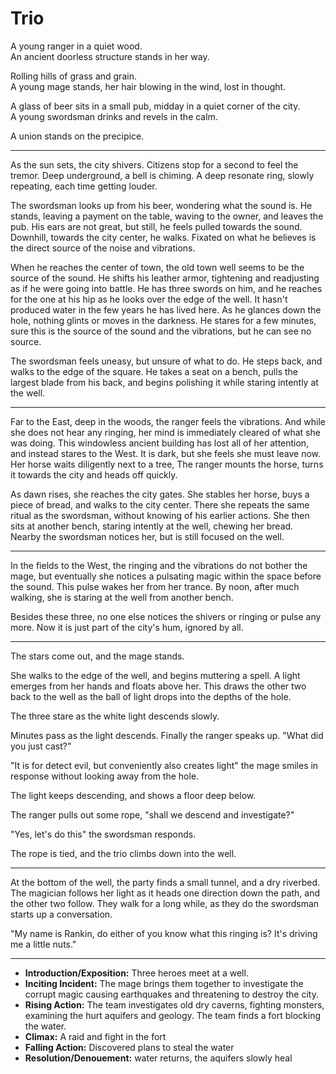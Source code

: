# Trio

A young ranger in a quiet wood.  
An ancient doorless structure stands in her way.

Rolling hills of grass and grain.  
A young mage stands, her hair blowing in the wind, lost in thought.

A glass of beer sits in a small pub, midday in a quiet corner of the city.  
A young swordsman drinks and revels in the calm.

A union stands on the precipice.

---

As the sun sets, the city shivers. Citizens stop for a second to feel the tremor. Deep underground, a bell is chiming. A deep resonate ring, slowly repeating, each time getting louder.

The swordsman looks up from his beer, wondering what the sound is. He stands, leaving a payment on the table, waving to the owner, and leaves the pub. His ears are not great, but still, he feels pulled towards the sound. Downhill, towards the city center, he walks. Fixated on what he believes is the direct source of the noise and vibrations.

When he reaches the center of town, the old town well seems to be the source of the sound. He shifts his leather armor, tightening and readjusting as if he were going into battle. He has three swords on him, and he reaches for the one at his hip as he looks over the edge of the well. It hasn't produced water in the few years he has lived here. As he glances down the hole, nothing glints or moves in the darkness. He stares for a few minutes, sure this is the source of the sound and the vibrations, but he can see no source.

The swordsman feels uneasy, but unsure of what to do. He steps back, and walks to the edge of the square. He takes a seat on a bench, pulls the largest blade from his back, and begins polishing it while staring intently at the well.

---

Far to the East, deep in the woods, the ranger feels the vibrations. And while she does not hear any ringing, her mind is immediately cleared of what she was doing. This windowless ancient building has lost all of her attention, and instead stares to the West. It is dark, but she feels she must leave now. Her horse waits diligently next to a tree, The ranger mounts the horse, turns it towards the city and heads off quickly.

As dawn rises, she reaches the city gates. She stables her horse, buys a piece of bread, and walks to the city center. There she repeats the same ritual as the swordsman, without knowing of his earlier actions. She then sits at another bench, staring intently at the well, chewing her bread. Nearby the swordsman notices her, but is still focused on the well.

---

In the fields to the West, the ringing and the vibrations do not bother the mage, but eventually she notices a pulsating magic within the space before the sound. This pulse wakes her from her trance. By noon, after much walking, she is staring at the well from another bench.

Besides these three, no one else notices the shivers or ringing or pulse any more. Now it is just part of the city's hum, ignored by all.

---

The stars come out, and the mage stands. 

She walks to the edge of the well, and begins muttering a spell. A light emerges from her hands and floats above her. This draws the other two back to the well as the ball of light drops into the depths of the hole.

The three stare as the white light descends slowly. 

Minutes pass as the light descends. Finally the ranger speaks up. "What did you just cast?"

"It is for detect evil, but conveniently also creates light" the mage smiles in response without looking away from the hole.

The light keeps descending, and shows a floor deep below.

The ranger pulls out some rope, "shall we descend and investigate?"

"Yes, let's do this" the swordsman responds.

The rope is tied, and the trio climbs down into the well.

---

At the bottom of the well, the party finds a small tunnel, and a dry riverbed. The magician follows her light as it heads one direction down the path, and the other two follow. They walk for a long while, as they do the swordsman starts up a conversation.

"My name is Rankin, do either of you know what this ringing is? It's driving me a little nuts."



---



- **Introduction/Exposition:** Three heroes meet at a well.
- **Inciting Incident:** The mage brings them together to investigate the corrupt magic causing earthquakes and threatening to destroy the city.
- **Rising Action:** The team investigates old dry caverns, fighting monsters, examining the hurt aquifers and geology. The team finds a fort blocking the water.
- **Climax:** A raid and fight in the fort
- **Falling Action:** Discovered plans to steal the water
- **Resolution/Denouement:** water returns, the aquifers slowly heal






